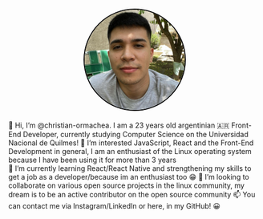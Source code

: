 <img src="./yo.jpg" alt="imagen-perfil" width="200" height="200" style="border-radius: 50%; border: 2px solid black; display: block; margin: 20px auto;" />

👋 Hi, I’m @christian-ormachea. I am a 23 years old argentinian 🇦🇷 Front-End Developer, currently studying Computer Science on the Universidad Nacional de Quilmes! 
👀 I’m interested JavaScript, React and the Front-End Development in general, I am an enthusiast of the Linux operating system because I have been using it for more than 3 years  
🌱 I’m currently learning React/React Native and strengthening my skills to get a job as a developer/because im an enthusiast too 😁 
💞️ I’m looking to collaborate on various open source projects in the linux community, my dream is to be an active contributor on the open source community
📫 You can contact me via Instagram/LinkedIn or here, in my GitHub! 😀 
